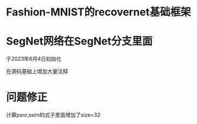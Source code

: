 # Fashion-MNIST的recovernet基础框架

# SegNet网络在SegNet分支里面

于2023年6月4日初始化

在源码基础上增加大量注释

# 问题修正

计算psnr,ssim的式子里面增加了size=32
